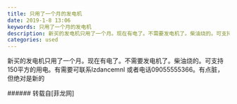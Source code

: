 ```yaml
---
title: 只用了一个月的发电机
date: 2019-1-8 13:06
keywords: 只用了一个月的发电机
description: 新买的发电机只用了一个月。现在有电了。不需要发电机了。柴油烧的。可支持150平方的用电。有需要可联系lzdancemnl 或者电话09055555366。有点脏，但绝对是新的
categories: used
---
```

<td class="t_f" id="postmessage_2640353">

新买的发电机只用了一个月。现在有电了。不需要发电机了。柴油烧的。可支持150平方的用电。有需要可联系lzdancemnl 或者电话09055555366。有点脏，但绝对是新的<br/>
<img alt="" border="0" class="zoom" data-cf-modified-b084253d6881c6aa191b435b-="" file="http://www.flw.ph/data/appbyme/upload/image/201901/08/OJE5EKZQgLiG.jpg" id="aimg_cwMe2" lazyloadthumb="1" onclick="" onmouseover="" src="http://www.flw.ph/data/appbyme/upload/image/201901/08/OJE5EKZQgLiG.jpg"/><br/>
<img alt="" border="0" class="zoom" data-cf-modified-b084253d6881c6aa191b435b-="" file="http://www.flw.ph/data/appbyme/upload/image/201901/08/kQ46KsSIxq43.jpg" id="aimg_cGPO0" lazyloadthumb="1" onclick="" onmouseover="" src="http://www.flw.ph/data/appbyme/upload/image/201901/08/kQ46KsSIxq43.jpg"/><br/>
<img alt="" border="0" class="zoom" data-cf-modified-b084253d6881c6aa191b435b-="" file="http://www.flw.ph/data/appbyme/upload/image/201901/08/S1OPlBFZIqtN.jpg" id="aimg_d6A17" lazyloadthumb="1" onclick="" onmouseover="" src="http://www.flw.ph/data/appbyme/upload/image/201901/08/S1OPlBFZIqtN.jpg"/><br/>
<img alt="" border="0" class="zoom" data-cf-modified-b084253d6881c6aa191b435b-="" file="http://www.flw.ph/data/appbyme/upload/image/201901/08/TTnlsLEwAHbI.jpg" id="aimg_INMPb" lazyloadthumb="1" onclick="" onmouseover="" src="http://www.flw.ph/data/appbyme/upload/image/201901/08/TTnlsLEwAHbI.jpg"/><br/>
</td>
###### 转载自[菲龙网]